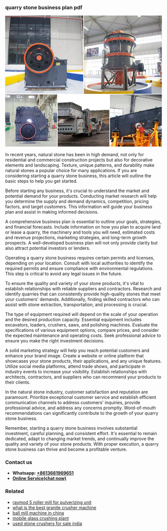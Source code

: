 <h3>quarry stone business plan pdf</h3><img src='1704856956.jpg' alt=''><p>In recent years, natural stone has been in high demand, not only for residential and commercial construction projects but also for decorative elements and landscaping. Texture, unique patterns, and durability make natural stones a popular choice for many applications. If you are considering starting a quarry stone business, this article will outline the basic steps to help you get started.</p><p>Before starting any business, it's crucial to understand the market and potential demand for your products. Conducting market research will help you determine the supply and demand dynamics, competition, pricing factors, and target customers. This information will guide your business plan and assist in making informed decisions.</p><p>A comprehensive business plan is essential to outline your goals, strategies, and financial forecasts. Include information on how you plan to acquire land or lease a quarry, the machinery and tools you will need, estimated costs and revenue projections, marketing strategies, and long-term growth prospects. A well-developed business plan will not only provide clarity but also attract potential investors or lenders.</p><p>Operating a quarry stone business requires certain permits and licenses, depending on your location. Consult with local authorities to identify the required permits and ensure compliance with environmental regulations. This step is critical to avoid any legal issues in the future.</p><p>To ensure the quality and variety of your stone products, it's vital to establish relationships with reliable suppliers and contractors. Research and identify quarries that can consistently provide high-quality stones that meet your customers' demands. Additionally, finding skilled contractors who can assist with stone extraction, transportation, and processing is crucial.</p><p>The type of equipment required will depend on the scale of your operation and the desired production capacity. Essential equipment includes excavators, loaders, crushers, saws, and polishing machines. Evaluate the specifications of various equipment options, compare prices, and consider the expected maintenance and operating costs. Seek professional advice to ensure you make the right investment decisions.</p><p>A solid marketing strategy will help you reach potential customers and enhance your brand image. Create a website or online platform that showcases your stone products, their applications, and any unique features. Utilize social media platforms, attend trade shows, and participate in industry events to increase your visibility. Establish relationships with architects, contractors, and suppliers who can recommend your products to their clients.</p><p>In the natural stone industry, customer satisfaction and reputation are paramount. Prioritize exceptional customer service and establish efficient communication channels to address customers' inquiries, provide professional advice, and address any concerns promptly. Word-of-mouth recommendations can significantly contribute to the growth of your quarry stone business.</p><p>Remember, starting a quarry stone business involves substantial investment, careful planning, and consistent effort. It's essential to remain dedicated, adapt to changing market trends, and continually improve the quality and variety of your stone products. With proper execution, a quarry stone business can thrive and become a profitable venture.</p><h3>Contact us</h3><ul><li><strong>Whatsapp:&nbsp;<a href="https://wa.me/8613661969651">+8613661969651</a></strong></li><li><a href="https://swt.shibang-china.com/?git&amp;zhl&amp;quarry stone business plan pdf"><strong>Online Service(chat now)</strong></a></li></ul><h3>Related</h3><ul><li><a href='raymod 5 roller mill for pulverizing unit.md'>raymod 5 roller mill for pulverizing unit</a></li><li><a href='what is the best granite crusher machine.md'>what is the best granite crusher machine</a></li><li><a href='ball mill machine in china.md'>ball mill machine in china</a></li><li><a href='mobile glass crushing plant.md'>mobile glass crushing plant</a></li><li><a href='used stone crushers for sale india.md'>used stone crushers for sale india</a></li></ul>